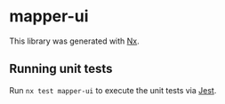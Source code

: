 # mapper-ui

This library was generated with [Nx](https://nx.dev).

## Running unit tests

Run `nx test mapper-ui` to execute the unit tests via [Jest](https://jestjs.io).
